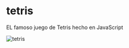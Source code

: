 # tetris
EL famoso juego de Tetris hecho en JavaScript

![tetris](https://user-images.githubusercontent.com/44144850/116489448-97aaac80-a85a-11eb-9b01-d16549e067ed.png)
